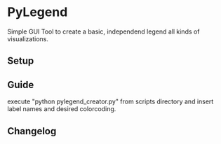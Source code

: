 # PyLegend
Simple GUI Tool to create a basic, independend legend all kinds of visualizations.

## Setup

## Guide

execute "python pylegend_creator.py" from scripts directory and insert label names and desired colorcoding.

## Changelog